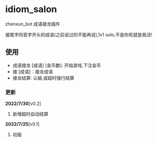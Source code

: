 # idiom_salon
zhenxun_bot 成语接龙插件

接尾字同音字开头的成语(之前说过的不能再说),1v1 solo,不是你死就是我活!
        
## 使用
- 成语接龙 [成语] [金币数]: 开始游戏,下注金币
- 接 [成语]：接龙成语
- 接龙结算: 认输,或超时强行结算
### 更新
**2022/7/30**[v0.2]

1. 新增超时自动结算

**2022/7/25**[v0.1]

1. 初版
